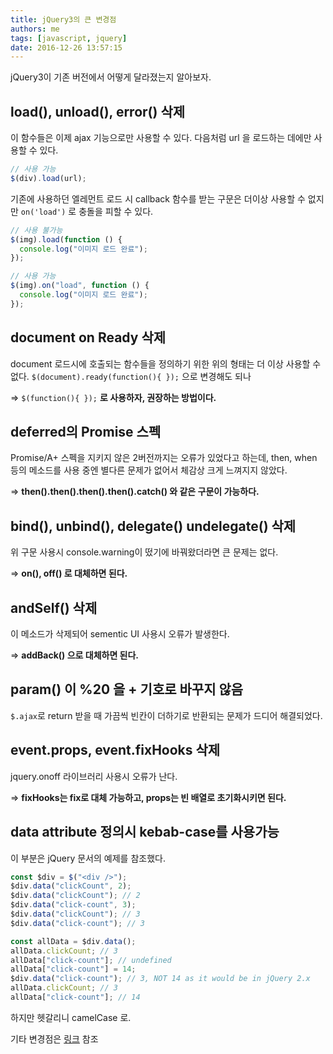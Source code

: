 ```yaml
---
title: jQuery3의 큰 변경점
authors: me
tags: [javascript, jquery]
date: 2016-12-26 13:57:15
---
```


jQuery3이 기존 버전에서 어떻게 달라졌는지 알아보자.

## load(), unload(), error() 삭제

이 함수들은 이제 ajax 기능으로만 사용할 수 있다.
다음처럼 url 을 로드하는 데에만 사용할 수 있다.

```js
// 사용 가능
$(div).load(url);
```

기존에 사용하던 엘레먼트 로드 시 callback 함수를 받는 구문은 더이상 사용할 수 없지만 `on('load')` 로 충돌을 피할 수 있다.

```js
// 사용 불가능
$(img).load(function () {
  console.log("이미지 로드 완료");
});

// 사용 가능
$(img).on("load", function () {
  console.log("이미지 로드 완료");
});
```

## document on Ready 삭제

document 로드시에 호출되는 함수들을 정의하기 위한 위의 형태는 더 이상 사용할 수 없다.
`$(document).ready(function(){ });` 으로 변경해도 되나

=> `$(function(){ });` **로 사용하자, 권장하는 방법이다.**

## deferred의 Promise 스펙

Promise/A+ 스펙을 지키지 않은 2버전까지는 오류가 있었다고 하는데, then, when 등의 메소드를 사용 중엔 별다른 문제가 없어서
체감상 크게 느껴지지 않았다.

=> **then().then().then().then().catch() 와 같은 구문이 가능하다.**

## bind(), unbind(), delegate() undelegate() 삭제

위 구문 사용시 console.warning이 떴기에 바꿔왔더라면 큰 문제는 없다.

=> **on(), off() 로 대체하면 된다.**

## andSelf() 삭제

이 메소드가 삭제되어 sementic UI 사용시 오류가 발생한다.

=> **addBack() 으로 대체하면 된다.**

## param() 이 %20 을 + 기호로 바꾸지 않음

`$.ajax`로 return 받을 때 가끔씩 빈칸이 더하기로 반환되는 문제가 드디어 해결되었다.

## event.props, event.fixHooks 삭제

jquery.onoff 라이브러리 사용시 오류가 난다.

=> **fixHooks는 fix로 대체 가능하고, props는 빈 배열로 초기화시키면 된다.**

## data attribute 정의시 kebab-case를 사용가능

이 부분은 jQuery 문서의 예제를 참조했다.

```javascript
const $div = $("<div />");
$div.data("clickCount", 2);
$div.data("clickCount"); // 2
$div.data("click-count", 3);
$div.data("clickCount"); // 3
$div.data("click-count"); // 3

const allData = $div.data();
allData.clickCount; // 3
allData["click-count"]; // undefined
allData["click-count"] = 14;
$div.data("click-count"); // 3, NOT 14 as it would be in jQuery 2.x
allData.clickCount; // 3
allData["click-count"]; // 14
```

하지만 헷갈리니 camelCase 로.

기타 변경점은 [링크](https://jquery.com/upgrade-guide/3.0/#data) 참조
